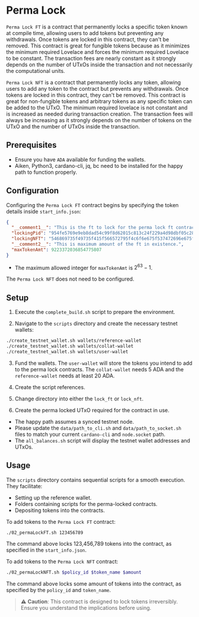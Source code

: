 # Perma Lock

`Perma Lock FT` is a contract that permanently locks a specific token known at compile time, allowing users to add tokens but preventing any withdrawals. Once tokens are locked in this contract, they can't be removed. This contract is great for fungible tokens because as it minimizes the minimum required Lovelace and forces the minimum required Lovelace to be constant. The transaction fees are nearly constant as it strongly depends on the number of UTxOs inside the transaction and not necessarily the computational units.

`Perma Lock NFT` is a contract that permanently locks any token, allowing users to add any token to the contract but prevents any withdrawals. Once tokens are locked in this contract, they can't be removed. This contract is great for non-fungible tokens and arbitrary tokens as any specific token can be added to the UTxO. The minimum required lovelace is not constant and is increased as needed during transaction creation. The transaction fees will always be increasing as it strongly depends on the number of tokens on the UTxO and the number of UTxOs inside the transaction.

## **Prerequisites**
- Ensure you have `ADA` available for funding the wallets.
- Aiken, Python3, cardano-cli, jq, bc need to be installed for the happy path to function properly.

## **Configuration**

Configuring the `Perma Lock FT` contract begins by specifying the token details inside `start_info.json`:

```json
{
  "__comment1__": "This is the ft to lock for the perma lock ft contract",
  "lockingPid": "954fe5769e9eb8dad54c99f8d62015c813c24f229a4d98dbf05c28b9",
  "lockingNFT": "546869735f49735f415f566572795f4c6f6e675f537472696e675f5f5f5f5f5f",
  "__comment2__": "This is maximum amount of the ft in existence.",
  "maxTokenAmt": 9223372036854775807
}
```

- The maximum allowed integer for `maxTokenAmt` is $2^{63} - 1$.

The `Perma Lock NFT` does not need to be configured.

## **Setup**

1. Execute the `complete_build.sh` script to prepare the environment.
   
2. Navigate to the `scripts` directory and create the necessary testnet wallets:

```bash
./create_testnet_wallet.sh wallets/reference-wallet
./create_testnet_wallet.sh wallets/collat-wallet
./create_testnet_wallet.sh wallets/user-wallet
```

3. Fund the wallets. The `user-wallet` will store the tokens you intend to add to the perma lock contracts. The `collat-wallet` needs 5 ADA and the `reference-wallet` needs at least 20 ADA.

4. Create the script references.

5. Change directory into either the `lock_ft` or `lock_nft`.

6. Create the perma locked UTxO required for the contract in use.


- The happy path assumes a synced testnet node. 
- Please update the `data/path_to_cli.sh` and `data/path_to_socket.sh` files to match your current `cardano-cli` and `node.socket` path.
- The `all_balances.sh` script will display the testnet wallet addresses and UTxOs.

## **Usage**

The `scripts` directory contains sequential scripts for a smooth execution. They facilitate:

- Setting up the reference wallet.
- Folders containing scripts for the perma-locked contracts.
- Depositing tokens into the contracts.

To add tokens to the `Perma Lock FT` contract:

```bash
./02_permaLockFT.sh 123456789
```

The command above locks 123,456,789 tokens into the contract, as specified in the `start_info.json`.

To add tokens to the `Perma Lock NFT` contract:

```bash
./02_permaLockNFT.sh $policy_id $token_name $amount
```

The command above locks some amount of tokens into the contract, as specified by the `policy_id` and `token_name`.

> ⚠️ **Caution**: This contract is designed to lock tokens irreversibly. Ensure you understand the implications before using.
